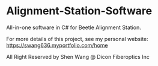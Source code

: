 # Alignment-Station-Software
All-in-one software in C# for Beetle Alignment Station.

For more details of this project, see my personal website: https://swang636.myportfolio.com/home

All Right Reserved by Shen Wang @ Dicon Fiberoptics Inc
